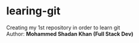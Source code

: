 # learing-git
Creating my 1st repository in order to learn git 
<br>
Author: <b> Mohammed Shadan Khan (Full Stack Dev)
